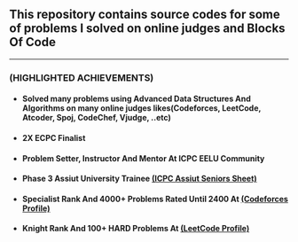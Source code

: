 <h2>This repository contains source codes for some of problems I solved on online judges and Blocks Of Code</h2>
<hr>
<h3>(HIGHLIGHTED ACHIEVEMENTS)</h3>
<ul>
<li><h4>Solved many problems using Advanced Data Structures And Algorithms on many online judges likes(Codeforces, LeetCode, Atcoder, Spoj, CodeChef, Vjudge, ..etc)</h4></li>
<li><h4>2X ECPC Finalist</h4></li>
<li><h4>Problem Setter, Instructor And Mentor At ICPC EELU Community</h4></li>
<li><h4>Phase 3 Assiut University Trainee <a href="https://vjudge.net/group/assiut-seniors" target="_blank">(ICPC Assiut Seniors Sheet)</a></h4></li>
<li><h4>Specialist Rank And 4000+ Problems Rated Until 2400 At  <a href="https://codeforces.com/profile/Ahmed_Sayed-" target="_blank">(Codeforces Profile)</a></h4></li>
<li><h4>Knight Rank And 100+ HARD Problems At <a href="https://leetcode.com/u/AhmedSayed1/" target="_blank">(LeetCode Profile)</a></h4></li>
</ul>
